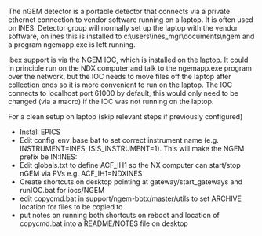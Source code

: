 The nGEM detector is a portable detector that connects via a private ethernet connection to vendor software running on a laptop. It is often used on INES. Detector group will normally set up the laptop with the vendor software, on ines this is installed to c:\users\ines_mgr\documents\ngem and a program ngemapp.exe is left running.

Ibex support is via the NGEM IOC, which is installed on the laptop. It could in principle run on the NDX computer and talk to the ngemapp.exe program over the network, but the IOC needs to move files off the laptop after collection ends so it is more convenient to run on the laptop. The IOC connects to localhost port 61000 by default, this would only need to be changed (via a macro) if the IOC was not running on the laptop.  

For a clean setup on laptop (skip relevant steps if previously configured)
* Install EPICS
* Edit config_env_base.bat to set correct instrument name (e.g. INSTRUMENT=INES, ISIS_INSTRUMENT=1). This will make the NGEM prefix be IN:INES:
* Edit globals.txt to define ACF_IH1 so the NX computer can start/stop nGEM via PVs e.g. ACF_IH1=NDXINES
* Create shortcuts on desktop pointing at gateway/start_gateways and runIOC.bat for iocs/NGEM
* edit copycmd.bat in support/ngem-bbtx/master/utils to set ARCHIVE location for files to be copied to
* put notes on running both shortcuts on reboot and location of copycmd.bat into a README/NOTES file on desktop





     